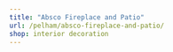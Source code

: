 ```yaml
---
title: "Absco Fireplace and Patio"
url: /pelham/absco-fireplace-and-patio/
shop: interior decoration
---
```


